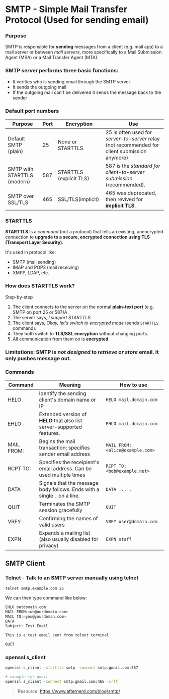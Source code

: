 # SMTP - Simple Mail Transfer Protocol (Used for sending email)
### Purpose
SMTP is responsible for **sending** messages from a client (e.g. mail app) to a mail server or between *mail servers*, more specifically to a Mail Submission Agent (MSA) or a Mail Transfer Agent (MTA).

### SMTP server performs three basic functions: 
 * It verifies who is sending email through the SMTP server.
 * It sends the outgoing mail
 * If the outgoing mail can't be delivered it sends the message back to the sender

### Default port numbers
|Purpose|Port|Encryption|Use|
|---|---|---|---|
|Default SMTP (plain)|25|None or STARTTLS|25 is often used for *server-to-server* relay (not recommended for client submission anymore)|
|SMTP with STARTTLS (modern)|587|STARTTLS (explicit TLS)|587 is the *standard for client-to-server submission* (recommended).|
|SMTP over SSL/TLS|465|SSL/TLS(implicit)|465 was deprecated, then revived for **implicit TLS**.|

### STARTTLS
**STARTTLS** is a *command* (not a protocol) that tells an existing, unencrypted connection to **upgrade to a secure, encrypted connection using TLS (Transport Layer Security)**.

It's used in protocol like:
 * SMTP (mail sending)
 * IMAP and POP3 (mail receiving)
 * XMPP, LDAP, etc.

### How does STARTTLS work?
Step-by-step
 1. The client connects to the server on the normal **plain-text port** (e.g, SMTP on port 25 or 587)A
 2. The server says, *I support STARTTLS*.
 3. The client says, *Okay, let's switch to encrypted mode* (sends `STARTTLS` command).
 4. They both switch to **TLS/SSL encryption** without changing ports.
 5. All communication from them on is **encrypted**.

### Limitations: SMTP is *not designed to retrieve or store* email. It **only pushes** message out.


### Commands
|Command|Meaning|How to use|
|---|---|---|
|HELO|Identify the sending client's domain name or IP|`HELO mail.domain.com`|
|EHLO|Extended version of **HELO** that also list server-supported features.|`EHLO mail.domain.com`|
|MAIL FROM:|Begins the mail transaction; specifies sender email address|`MAIL FROM:<alice@example.com>`|
|RCPT TO:|Specifies the receipient's email address. Can be used multiple times|`RCPT TO:<bob@example.net>`|
|DATA|Signals that the message body follows. Ends with a single `.` on a line.|`DATA ... .`|
|QUIT|Terminates the SMTP session gracefully|`QUIT`|
|VRFY|Confirming the names of valid users|`VRFY user@domain.com`|
|EXPN|Expands a mailing list (also usually disabled for privacy)|`EXPN staff`|


## SMTP Client
### Telnet - Talk to an SMTP server manually using telnet
```bash
telnet smtp.example.com 25
```

We can then type command like below:
```bash
EHLO outdomain.com
MAIL FROM:<we@ourdomain.com>
MAIL TO:<you@yourdoman.com>
DATA
Subject: Test Email

This is a test email sent from telnet terminal

QUIT
```

### openssl s_client
```bash
openssl s_client -starttls smtp -connect smtp.gmail.com:587

# example for gmail
openssl s_client -connect smtp.gmail.com:465 -crlf
```



> Resource: https://www.afternerd.com/blog/smtp/

